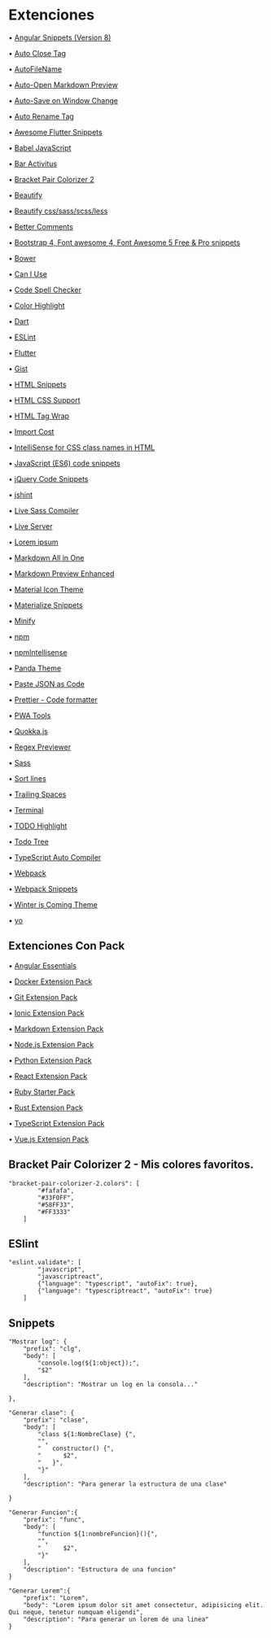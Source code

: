 # Extenciones

• [Angular Snippets (Version 8)](https://marketplace.visualstudio.com/items?itemName=johnpapa.Angular2)

• [Auto Close Tag](https://marketplace.visualstudio.com/items?itemName=formulahendry.auto-close-tag)

• [AutoFileName](https://marketplace.visualstudio.com/items?itemName=JerryHong.autofilename)

• [Auto-Open Markdown Preview](https://marketplace.visualstudio.com/items?itemName=hnw.vscode-auto-open-markdown-preview)

• [Auto-Save on Window Change](https://marketplace.visualstudio.com/items?itemName=mcright.auto-save)

• [Auto Rename Tag](https://marketplace.visualstudio.com/items?itemName=formulahendry.auto-rename-tag)

• [Awesome Flutter Snippets](https://marketplace.visualstudio.com/items?itemName=Nash.awesome-flutter-snippets)

• [Babel JavaScript](https://marketplace.visualstudio.com/items?itemName=mgmcdermott.vscode-language-babel)

• [Bar Activitus](https://marketplace.visualstudio.com/items?itemName=Gruntfuggly.activitusbar)

• [Bracket Pair Colorizer 2](https://marketplace.visualstudio.com/items?itemName=CoenraadS.bracket-pair-colorizer-2)

• [Beautify](https://marketplace.visualstudio.com/items?itemName=HookyQR.beautify)

• [Beautify css/sass/scss/less](https://marketplace.visualstudio.com/items?itemName=michelemelluso.code-beautifier)

• [Better Comments](https://marketplace.visualstudio.com/items?itemName=aaron-bond.better-comments)

• [Bootstrap 4, Font awesome 4, Font Awesome 5 Free & Pro snippets](https://marketplace.visualstudio.com/items?itemName=thekalinga.bootstrap4-vscode)

• [Bower](https://marketplace.visualstudio.com/items?itemName=donjayamanne.bower)

• [Can I Use](https://marketplace.visualstudio.com/items?itemName=akamud.vscode-caniuse)

• [Code Spell Checker](https://marketplace.visualstudio.com/items?itemName=streetsidesoftware.code-spell-checker)

• [Color Highlight](https://marketplace.visualstudio.com/items?itemName=naumovs.color-highlight)

• [Dart](https://marketplace.visualstudio.com/items?itemName=Dart-Code.dart-code)

• [ESLint](https://marketplace.visualstudio.com/items?itemName=dbaeumer.vscode-eslint)

• [Flutter](https://marketplace.visualstudio.com/items?itemName=Dart-Code.flutter)

• [Gist](https://marketplace.visualstudio.com/items?itemName=kenhowardpdx.vscode-gist)

• [HTML Snippets](https://marketplace.visualstudio.com/items?itemName=abusaidm.html-snippets)

• [HTML CSS Support](https://marketplace.visualstudio.com/items?itemName=ecmel.vscode-html-css)

• [HTML Tag Wrap](https://marketplace.visualstudio.com/items?itemName=bradgashler.htmltagwrap)

• [Import Cost](https://marketplace.visualstudio.com/items?itemName=wix.vscode-import-cost)

• [IntelliSense for CSS class names in HTML](https://marketplace.visualstudio.com/items?itemName=Zignd.html-css-class-completion)

• [JavaScript (ES6) code snippets](https://marketplace.visualstudio.com/items?itemName=xabikos.JavaScriptSnippets)

• [jQuery Code Snippets](https://marketplace.visualstudio.com/items?itemName=donjayamanne.jquerysnippets)

• [jshint](https://marketplace.visualstudio.com/items?itemName=dbaeumer.jshint)

• [Live Sass Compiler](https://marketplace.visualstudio.com/items?itemName=ritwickdey.live-sass)

• [Live Server](https://marketplace.visualstudio.com/items?itemName=ritwickdey.LiveServer)

• [Lorem ipsum](https://marketplace.visualstudio.com/items?itemName=Tyriar.lorem-ipsum)

• [Markdown All in One](https://marketplace.visualstudio.com/items?itemName=yzhang.markdown-all-in-one)

• [Markdown Preview Enhanced](https://marketplace.visualstudio.com/items?itemName=shd101wyy.markdown-preview-enhanced)

• [Material Icon Theme](https://marketplace.visualstudio.com/items?itemName=PKief.material-icon-theme)

• [Materialize Snippets](https://marketplace.visualstudio.com/items?itemName=leninp.materialize-snippets)

• [Minify](https://marketplace.visualstudio.com/items?itemName=HookyQR.minify)

• [npm](https://marketplace.visualstudio.com/items?itemName=eg2.vscode-npm-script)

• [npmIntellisense](https://marketplace.visualstudio.com/items?itemName=christian-kohler.npm-intellisense)

• [Panda Theme](https://marketplace.visualstudio.com/items?itemName=tinkertrain.theme-panda)

• [Paste JSON as Code](https://marketplace.visualstudio.com/items?itemName=quicktype.quicktype)

• [Prettier - Code formatter](https://marketplace.visualstudio.com/items?itemName=esbenp.prettier-vscode)

• [PWA Tools](https://marketplace.visualstudio.com/items?itemName=johnpapa.pwa-tools)

• [Quokka.js](https://marketplace.visualstudio.com/items?itemName=WallabyJs.quokka-vscode)

• [Regex Previewer](https://marketplace.visualstudio.com/items?itemName=chrmarti.regex)

• [Sass](https://marketplace.visualstudio.com/items?itemName=Syler.sass-indented)

• [Sort lines](https://marketplace.visualstudio.com/items?itemName=Tyriar.sort-lines)

• [Trailing Spaces](https://marketplace.visualstudio.com/items?itemName=shardulm94.trailing-spaces)

• [Terminal](https://marketplace.visualstudio.com/items?itemName=formulahendry.terminal)

• [TODO Highlight](https://marketplace.visualstudio.com/items?itemName=wayou.vscode-todo-highlight)

• [Todo Tree](https://marketplace.visualstudio.com/items?itemName=Gruntfuggly.todo-tree)

• [TypeScript Auto Compiler](https://marketplace.visualstudio.com/items?itemName=morissonmaciel.typescript-auto-compiler)

• [Webpack](https://marketplace.visualstudio.com/items?itemName=jeremyrajan.webpack)

• [Webpack Snippets](https://marketplace.visualstudio.com/items?itemName=gogocrow.webpack-snippets)

• [Winter is Coming Theme](https://marketplace.visualstudio.com/items?itemName=johnpapa.winteriscoming)

• [yo](https://marketplace.visualstudio.com/items?itemName=samverschueren.yo)

## Extenciones Con Pack

• [Angular Essentials](https://marketplace.visualstudio.com/items?itemName=johnpapa.angular-essentials)

• [Docker Extension Pack](https://marketplace.visualstudio.com/items?itemName=formulahendry.docker-extension-pack)

• [Git Extension Pack](https://marketplace.visualstudio.com/items?itemName=donjayamanne.git-extension-pack)

• [Ionic Extension Pack](https://marketplace.visualstudio.com/items?itemName=loiane.ionic-extension-pack)

• [Markdown Extension Pack](https://marketplace.visualstudio.com/items?itemName=LeoJhonSong.markdown-extension-pack)

• [Node.js Extension Pack](https://marketplace.visualstudio.com/items?itemName=waderyan.nodejs-extension-pack)

• [Python Extension Pack](https://marketplace.visualstudio.com/items?itemName=donjayamanne.python-extension-pack)

• [React Extension Pack](https://marketplace.visualstudio.com/items?itemName=jawandarajbir.react-vscode-extension-pack)

• [Ruby Starter Pack](https://marketplace.visualstudio.com/items?itemName=HookyQR.ruby-starter)

• [Rust Extension Pack](https://marketplace.visualstudio.com/items?itemName=swellaby.rust-pack)

• [TypeScript Extension Pack](https://marketplace.visualstudio.com/items?itemName=loiane.ts-extension-pack)

• [Vue.js Extension Pack](https://marketplace.visualstudio.com/items?itemName=mubaidr.vuejs-extension-pack)

## Bracket Pair Colorizer 2 - Mis colores favoritos.

```
"bracket-pair-colorizer-2.colors": [
        "#fafafa",
        "#33F0FF",
        "#58FF33",
        "#FF3333"
    ]
```

## ESlint

```
"eslint.validate": [
        "javascript",
        "javascriptreact",
        {"language": "typescript", "autoFix": true},
        {"language": "typescriptreact", "autoFix": true}
    ]
```

## Snippets
```
"Mostrar log": {
	"prefix": "clg",
	"body": [
		"console.log(${1:object});", 
		"$2"
	],
	"description": "Mostrar un log en la consola..."

},
```
```
"Generar clase": {
	"prefix": "clase",
	"body": [
		"class ${1:NombreClase} {",
		"",
		"   constructor() {",
		"      $2",
		"   }",	
		"}"
	],
	"description": "Para generar la estructura de una clase"

}
```

```
"Generar Funcion":{
	"prefix": "func",
	"body": [
		"function ${1:nombreFuncion}(){",
		"",
		"      $2",
		"}"
	],
	"description": "Estructura de una funcion"
}
```
```
"Generar Lorem":{
	"prefix": "Lorem",
	"body": "Lorem ipsum dolor sit amet consectetur, adipisicing elit. Qui neque, tenetur numquam eligendi",
	"description": "Para generar un lorem de una linea"
}
```


